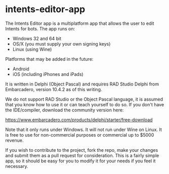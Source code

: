 # intents-editor-app
The Intents Editor app is a multiplatform app that allows the user to
edit Intents for bots. The app runs on:

- Windows 32 and 64 bit
- OS/X (you must supply your own signing keys)
- Linux (using Wine)

Platforms that may be added in the future:

- Android
- iOS (including iPhones and iPads)

It is written in Delphi (Object Pascal) and requires RAD Studio Delphi from Embarcadero,
version 10.4.2 as of this writing.

We do not support RAD Studio or the Object Pascal language, it is assumed that you know how to use it or can teach yourself to do so. If you don't have the IDE/compiler, download the community version here:

https://www.embarcadero.com/products/delphi/starter/free-download

Note that it only runs under Windows. It will not run under Wine on Linux. It is free to use for non-commercial purposes or commercial up to $5000 revenue.

If you wish to contribute to the project, fork the repo, make your changes and submit
them as a pull request for consideration. This is a fairly simple app, so it should be
easy for you to modify it for your needs if you feel it necessary.
